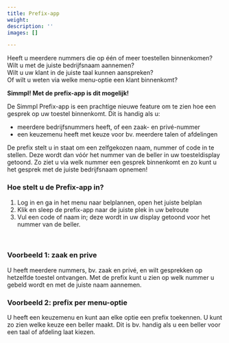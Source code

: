 ```yaml
---
title: Prefix-app
weight: 
description: ''
images: []

---
```

Heeft u meerdere nummers die op één of meer toestellen binnenkomen?   
Wilt u met de juiste bedrijfsnaam aannemen?   
Wilt u uw klant in de juiste taal kunnen aanspreken?   
Of wilt u weten via welke menu-optie een klant binnenkomt?

**Simmpl! Met de prefix-app is dit mogelijk!**

De Simmpl Prefix-app is een prachtige nieuwe feature om te zien hoe een gesprek op uw toestel binnenkomt. Dit is handig als u: 

* meerdere bedrijfsnummers heeft, of een zaak- en privé-nummer
* een keuzemenu heeft met keuze voor bv. meerdere talen of afdelingen 

De prefix stelt u in staat om een zelfgekozen naam, nummer of code in te stellen. Deze wordt dan vóór het nummer van de beller in uw toesteldisplay getoond. Zo ziet u via welk nummer een gesprek binnenkomt en zo kunt u het gesprek met de juiste bedrijfsnaam opnemen!

### Hoe stelt u de Prefix-app in? 

1. Log in en ga in het menu naar belplannen, open het juiste belplan 
2. Klik en sleep de prefix-app naar de juiste plek in uw belroute
3. Vul een code of naam in; deze wordt in uw display getoond voor het nummer van de beller.

<br>

### Voorbeeld 1: zaak en prive

U heeft meerdere nummers, bv. zaak en privé, en wilt gesprekken op hetzelfde toestel ontvangen. Met de prefix kunt u zien op welk nummer u gebeld wordt en met de juiste naam aannemen.

### Voorbeeld 2: prefix per menu-optie

U heeft een keuzemenu en kunt aan elke optie een prefix toekennen. U kunt zo zien welke keuze een beller maakt. Dit is bv. handig als u een beller voor een taal of afdeling laat kiezen.